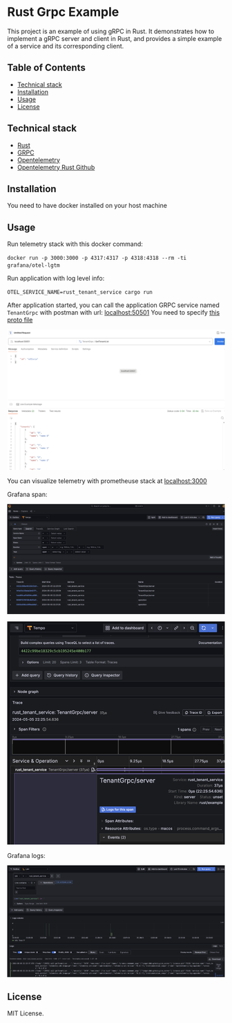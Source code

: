 # Rust Grpc Example

This project is an example of using gRPC in Rust.
It demonstrates how to implement a gRPC server and client in Rust, and provides a simple example of a service and its corresponding client.


## Table of Contents

- [Technical stack](#technical-stack)
- [Installation](#installation)
- [Usage](#usage)
- [License](#license)

## Technical stack

- [Rust](https://www.rust-lang.org/fr)
- [GRPC](https://grpc.io/)
- [Opentelemetry](https://opentelemetry.io/)
- [Opentelemetry Rust Github](https://github.com/open-telemetry/opentelemetry-rust)

## Installation

You need to have docker installed on your host machine

## Usage

Run telemetry stack with this docker command: 

`docker run -p 3000:3000 -p 4317:4317 -p 4318:4318 --rm -ti grafana/otel-lgtm`

Run application with log level info: 

`OTEL_SERVICE_NAME=rust_tenant_service cargo run`

After application started, you can call the application GRPC service named `TenantGrpc` with postman with url: [localhost:50501](localhost:50501)
You need to specify [this proto file](proto/tenant.proto)

![Call GRpc](docs/images/postman_call_grpc.png)

You can visualize telemetry with prometheuse stack at [localhost:3000](localhost:3000)

Grafana span:

![Grafana span list example](docs/images/grafana_span_list.png)

![Grafana span trace example](docs/images/grafana_span_trace.png)

Grafana logs:

![Grafana logs example](docs/images/grafana_logs.png)


## License

MIT License.
